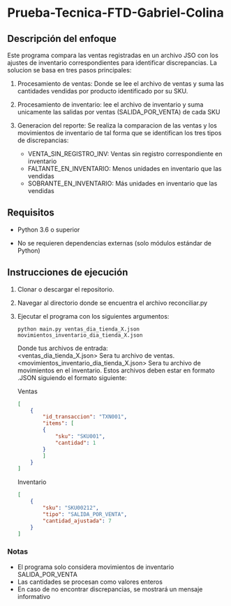 # Prueba-Tecnica-FTD-Gabriel-Colina

## Descripción del enfoque

Este programa compara las ventas registradas en un archivo JSO con los ajustes de inventario correspondientes para identificar discrepancias.
La solucion se basa en tres pasos principales:

1. Procesamiento de ventas: Donde se lee el archivo de ventas y suma las cantidades vendidas por producto identificado por su SKU.

2. Procesamiento de inventario: lee el archivo de inventario y suma unicamente las salidas por ventas (SALIDA_POR_VENTA) de cada SKU

3. Generacion del reporte: Se realiza la comparacion de las ventas y los movimientos de inventario de tal forma que se identifican los tres tipos de discrepancias:

    - VENTA_SIN_REGISTRO_INV: Ventas sin registro correspondiente en inventario
    - FALTANTE_EN_INVENTARIO: Menos unidades en inventario que las vendidas
    - SOBRANTE_EN_INVENTARIO: Más unidades en inventario que las vendidas

## Requisitos
- Python 3.6 o superior

- No se requieren dependencias externas (solo módulos estándar de Python)

## Instrucciones de ejecución

1. Clonar o descargar el repositorio.
2. Navegar al directorio donde se encuentra el archivo reconciliar.py
3. Ejecutar el programa con los siguientes argumentos:

    ```
    python main.py ventas_dia_tienda_X.json movimientos_inventario_dia_tienda_X.json
    ```
    Donde tus archivos de entrada:  
        <ventas_dia_tienda_X.json> Sera tu archivo de ventas.
        <movimientos_inventario_dia_tienda_X.json> Sera tu archivo de movimientos en el inventario.
    Estos archivos deben estar en formato .JSON siguiendo el formato siguiente: 

    Ventas
    ```archivo_ventas.json
    [
        {
            "id_transaccion": "TXN001",
            "items": [
            {
                "sku": "SKU001",
                "cantidad": 1
            }
            ]
        }
    ]
    ```
    Inventario
    ```archivo_ventas.json
    [
        {
            "sku": "SKU00212",
            "tipo": "SALIDA_POR_VENTA",
            "cantidad_ajustada": 7
        }
    ]
    ```

 ### Notas

 - El programa solo considera movimientos de inventario SALIDA_POR_VENTA
 - Las cantidades se procesan como valores enteros
 - En caso de no encontrar discrepancias, se mostrará un mensaje informativo